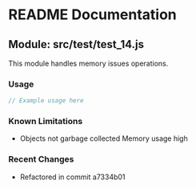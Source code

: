 # README Documentation

## Module: src/test/test_14.js

This module handles memory issues operations.

### Usage

```javascript
// Example usage here
```

### Known Limitations

- Objects not garbage collected Memory usage high

### Recent Changes

- Refactored in commit a7334b01
